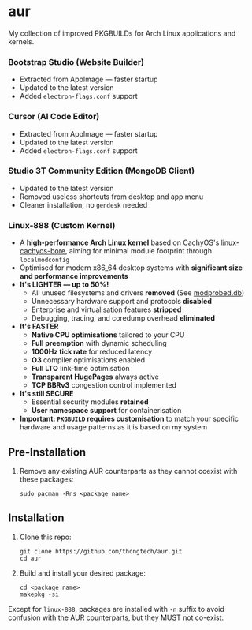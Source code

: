# aur

My collection of improved PKGBUILDs for Arch Linux applications and kernels.

### Bootstrap Studio (Website Builder)

- Extracted from AppImage — faster startup
- Updated to the latest version
- Added `electron-flags.conf` support

### Cursor (AI Code Editor)

- Extracted from AppImage — faster startup
- Updated to the latest version
- Added `electron-flags.conf` support

### Studio 3T Community Edition (MongoDB Client)

- Updated to the latest version
- Removed useless shortcuts from desktop and app menu
- Cleaner installation, no `gendesk` needed

### Linux-888 (Custom Kernel)

- A **high-performance Arch Linux kernel** based on CachyOS's [linux-cachyos-bore](https://github.com/CachyOS/linux-cachyos/tree/master/linux-cachyos-bore), aiming for minimal module footprint through `localmodconfig`
- Optimised for modern x86_64 desktop systems with **significant size and performance improvements**
- **It's LIGHTER — up to 50%!**
  - All unused filesystems and drivers **removed** (See [modprobed.db](https://wiki.archlinux.org/title/Modprobed-db))
  - Unnecessary hardware support and protocols **disabled**
  - Enterprise and virtualisation features **stripped**
  - Debugging, tracing, and coredump overhead **eliminated**
- **It's FASTER**
  - **Native CPU optimisations** tailored to your CPU
  - **Full preemption** with dynamic scheduling
  - **1000Hz tick rate** for reduced latency
  - **O3** compiler optimisations enabled
  - **Full LTO** link-time optimisation
  - **Transparent HugePages** always active
  - **TCP BBRv3** congestion control implemented
- **It's still SECURE**
  - Essential security modules **retained**
  - **User namespace support** for containerisation
- **Important: `PKGBUILD` requires customisation** to match your specific hardware and usage patterns as it is based on my system

## Pre-Installation

1. Remove any existing AUR counterparts as they cannot coexist with these packages:

   ```
   sudo pacman -Rns <package name>
   ```

## Installation

1. Clone this repo:

   ```
   git clone https://github.com/thongtech/aur.git
   cd aur
   ```

2. Build and install your desired package:

   ```
   cd <package name>
   makepkg -si
   ```

Except for `linux-888`, packages are installed with `-n` suffix to avoid confusion with the AUR counterparts, but they MUST not co-exist.
